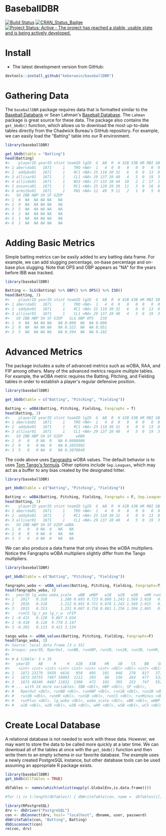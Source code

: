 <!-- README.md is generated from README.Rmd. Please edit that file -->
BaseballDBR
===========

[![Build Status](https://travis-ci.org/keberwein/baseballDBR.png?branch=master)](https://travis-ci.org/keberwein/baseballDBR) [![CRAN\_Status\_Badge](http://www.r-pkg.org/badges/version/baseballDBR)](http://www.r-pkg.org/badges/version/baseballDBR) [![Project Status: Active - The project has reached a stable, usable state and is being actively developed.](http://www.repostatus.org/badges/latest/concept.svg)](http://www.repostatus.org/#concept)

Install
=======

-   The latest development version from GitHub:

``` r
devtools::install_github("keberwein/baseballDBR")
```

Gathering Data
==============

The `baseballDBR` package requires data that is formatted similar to the [Baseball Databank](https://github.com/chadwickbureau/baseballdatabank) or Sean Lahman's [Baseball Database](http://www.seanlahman.com/baseball-archive/statistics/). The `Lahman` package is great source for these data. The package also contains the `get_bbdb()` function, which allows us to download the most up-to-date tables directly from the Chadwick Bureau's GitHub repository. For example, we can easily load the "Batting" table into our R environment.

``` r
library(baseballDBR)

get_bbdb(table = "Batting")
head(Batting)
#>    playerID yearID stint teamID lgID  G  AB  R  H X2B X3B HR RBI SB CS BB
#> 1 abercda01   1871     1    TRO <NA>  1   4  0  0   0   0  0   0  0  0  0
#> 2  addybo01   1871     1    RC1 <NA> 25 118 30 32   6   0  0  13  8  1  4
#> 3 allisar01   1871     1    CL1 <NA> 29 137 28 40   4   5  0  19  3  1  2
#> 4 allisdo01   1871     1    WS3 <NA> 27 133 28 44  10   2  2  27  1  1  0
#> 5 ansonca01   1871     1    RC1 <NA> 25 120 29 39  11   3  0  16  6  2  2
#> 6 armstbo01   1871     1    FW1 <NA> 12  49  9 11   2   1  0   5  0  1  0
#>   SO IBB HBP SH SF GIDP
#> 1  0  NA  NA NA NA   NA
#> 2  0  NA  NA NA NA   NA
#> 3  5  NA  NA NA NA   NA
#> 4  2  NA  NA NA NA   NA
#> 5  1  NA  NA NA NA   NA
#> 6  1  NA  NA NA NA   NA
```

Adding Basic Metrics
====================

Simple batting metrics can be easily added to any batting data frame. For example, we can add slugging percentage, on-base percentage and on-base plus slugging. Note that OPS and OBP appears as "NA" for the years before IBB was tracked.

``` r
library(baseballDBR)

Batting <- SLG(Batting) %>% OBP() %>% OPS() %>% ISO()
head(Batting, 3)
#>    playerID yearID stint teamID lgID  G  AB  R  H X2B X3B HR RBI SB CS BB
#> 1 abercda01   1871     1    TRO <NA>  1   4  0  0   0   0  0   0  0  0  0
#> 2  addybo01   1871     1    RC1 <NA> 25 118 30 32   6   0  0  13  8  1  4
#> 3 allisar01   1871     1    CL1 <NA> 29 137 28 40   4   5  0  19  3  1  2
#>   SO IBB HBP SH SF GIDP   SLG OBP OPS   ISO
#> 1  0  NA  NA NA NA   NA 0.000  NA  NA 0.000
#> 2  0  NA  NA NA NA   NA 0.322  NA  NA 0.051
#> 3  5  NA  NA NA NA   NA 0.394  NA  NA 0.102
```

Advanced Metrics
================

The package includes a suite of advanced metrics such as wOBA, RAA, and FIP among others. Many of the advanced metrics require multiple tables. For example, the wOBA metric requires the Batting, Pitching, and Fielding tables in order to establish a player's regular defensive position.

``` r
library(baseballDBR)

get_bbdb(table = c("Batting", "Pitching", "Fielding"))

Batting <- wOBA(Batting, Pitching, Fielding, Fangraphs = T)
head(Batting, 3)
#>    playerID yearID stint teamID lgID  G  AB  R  H X2B X3B HR RBI SB CS BB
#> 1 abercda01   1871     1    TRO <NA>  1   4  0  0   0   0  0   0  0  0  0
#> 2  addybo01   1871     1    RC1 <NA> 25 118 30 32   6   0  0  13  8  1  4
#> 3 allisar01   1871     1    CL1 <NA> 29 137 28 40   4   5  0  19  3  1  2
#>   SO IBB HBP SH SF GIDP      wOBA
#> 1  0   0   0 NA  0   NA 0.0000000
#> 2  0   0   0 NA  0   NA 0.2855902
#> 3  5   0   0 NA  0   NA 0.3078849
```

The code above uses [Fangraphs](http://www.fangraphs.com/guts.aspx?type=cn) wOBA values. The default behavior is to uses [Tom Tango's formula](http://www.insidethebook.com/ee/index.php/site/article/woba_year_by_year_calculations/). Other options include `Sep.Leagues`, which may act as a buffer to any bias created by the designated hitter.

``` r
library(baseballDBR)

get_bbdb(table = c("Batting", "Pitching", "Fielding"))

Batting <- wOBA(Batting, Pitching, Fielding, Fangraphs = F, Sep.Leagues = T)
head(Batting, 3)
#>    playerID yearID stint teamID lgID  G  AB  R  H X2B X3B HR RBI SB CS BB
#> 1 abercda01   1871     1    TRO <NA>  1   4  0  0   0   0  0   0  0  0  0
#> 2  addybo01   1871     1    RC1 <NA> 25 118 30 32   6   0  0  13  8  1  4
#> 3 allisar01   1871     1    CL1 <NA> 29 137 28 40   4   5  0  19  3  1  2
#>   SO IBB HBP SH SF GIDP wOBA
#> 1  0   0   0 NA  0   NA   NA
#> 2  0   0   0 NA  0   NA   NA
#> 3  5   0   0 NA  0   NA   NA
```

We can also produce a data frame that only shows the wOBA multipliers. Notice the Fangraphs wOBA multipliers slightly differ from the Tango multipliers.

``` r
library(baseballDBR)

get_bbdb(table = c("Batting", "Pitching", "Fielding"))

fangraphs_woba <- wOBA_values(Batting, Pitching, Fielding, Fangraphs=T)
head(fangraphs_woba, 3)
#>   yearID lg_woba woba_scale   wBB  wHBP   w1B   w2B   w3B   wHR runSB
#> 1   2017   0.318      1.208 0.693 0.723 0.880 1.243 1.569 2.010   0.2
#> 2   2016   0.318      1.212 0.691 0.721 0.878 1.242 1.569 2.015   0.2
#> 3   2015   0.313      1.251 0.687 0.718 0.881 1.256 1.594 2.065   0.2
#>    runCS lg_r_pa lg_r_w  cFIP
#> 1 -0.415   0.120  9.887 3.034
#> 2 -0.410   0.118  9.778 3.147
#> 3 -0.392   0.113  9.421 3.134

tango_woba <- wOBA_values(Batting, Pitching, Fielding, Fangraphs=F)
head(tango_woba, 3)
#> Source: local data frame [3 x 35]
#> Groups: yearID, RperOut, runBB, runHBP, run1B, run2B, run3B, runHR, runSB, runCS [3]
#> 
#> # A tibble: 3 x 35
#>   yearID    AB     R     H   X2B   X3B    HR    SB    CS    BB    SO
#>    <int> <int> <int> <int> <int> <int> <int> <dbl> <dbl> <int> <dbl>
#> 1   1871 23179  5659  6616   950   495   101   948   270   817   371
#> 2   1872 34755  7487 10003  1212   293    88   536   264   477   532
#> 3   1873 40346  8487 11832  1308   472   102   395   253   747   552
#> # ... with 24 more variables: IBB <dbl>, HBP <dbl>, SF <dbl>,
#> #   RperOut <dbl>, runBB <dbl>, runHBP <dbl>, run1B <dbl>, run2B <dbl>,
#> #   run3B <dbl>, runHR <dbl>, runSB <dbl>, runCS <dbl>, runMinus <dbl>,
#> #   runPlus <dbl>, lg_woba <dbl>, woba_scale <dbl>, wBB <dbl>, wHBP <dbl>,
#> #   w1B <dbl>, w2B <dbl>, w3B <dbl>, wHR <dbl>, wSB <dbl>, wCS <dbl>
```

Create Local Database
=====================

A relational database is not needed to work with these data. However, we may want to store the data to be called more quickly at a later time. We can download all of the tables at once with the `get_bbdb()` function and then write them to an empty schema in our favorite database. The example uses a newly created PostgreSQL instance, but other database tools can be used assuming an appropriate R package exists.

``` r
library(baseballDBR)
get_bbdb(AllTables = TRUE)

dbTables <- names(which(unlist(eapply(.GlobalEnv,is.data.frame))))

#for (i in 1:length(dbTables)) { dbWriteTable(con, name =  dbTables[i], value = dbTables[i], overwrite=T) }

library(RPostgreSQL)
drv <- dbDriver("PostgreSQL")
con <- dbConnect(drv, host= "localhost", dbname, user, password)
dbWriteTable(con, "Batting", Batting)
dbDisconnect(con)
rm(con, drv)
```
